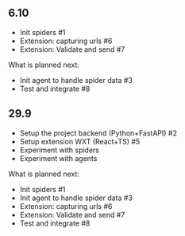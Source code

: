## 6.10

- Init spiders #1
- Extension: capturing urls #6
- Extension: Validate and send #7

What is planned next:

- Init agent to handle spider data #3
- Test and integrate #8

## 29.9

- Setup the project backend (Python+FastAPI) #2
- Setup extension WXT (React+TS) #5
- Experiment with spiders
- Experiment with agents

What is planned next:

- Init spiders #1
- Init agent to handle spider data #3
- Extension: capturing urls #6
- Extension: Validate and send #7
- Test and integrate #8